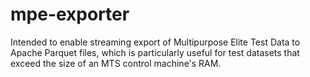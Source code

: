 # mpe-exporter
Intended to enable streaming export of Multipurpose Elite Test Data to Apache Parquet files, which is particularly useful for test datasets that exceed the size of an MTS control machine's RAM.
